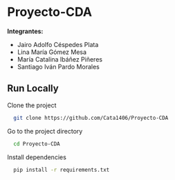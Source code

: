 # Proyecto-CDA

**Integrantes:**
- Jairo Adolfo Céspedes Plata
- Lina María Gómez Mesa
- María Catalina Ibáñez Piñeres
- Santiago Iván Pardo Morales

## Run Locally

Clone the project

```bash
  git clone https://github.com/Cata1406/Proyecto-CDA
```

Go to the project directory

```bash
  cd Proyecto-CDA
```

Install dependencies

```bash
  pip install -r requirements.txt
```
